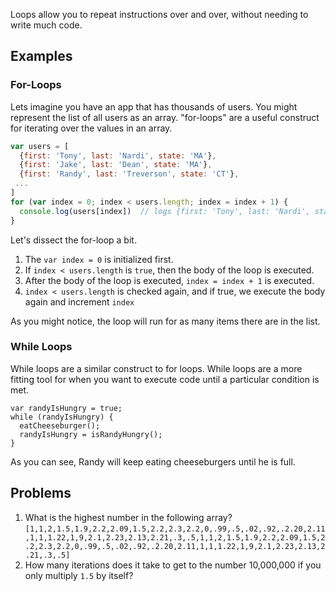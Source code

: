 Loops allow you to repeat instructions over and over, without needing to write much code. 

## Examples

### For-Loops
Lets imagine you have an app that has thousands of users. You might represent the list of all users as an array. "for-loops" are a useful construct for iterating over the values in an array.
```javascript
var users = [
  {first: 'Tony', last: 'Nardi', state: 'MA'},
  {first: 'Jake', last: 'Dean', state: 'MA'},
  {first: 'Randy', last: 'Treverson', state: 'CT'},
 ...
]
for (var index = 0; index < users.length; index = index + 1) {
  console.log(users[index])  // logs {first: 'Tony', last: 'Nardi', state: 'MA'} etc
}
```

Let's dissect the for-loop a bit.

1. The `var index = 0` is initialized first.
2. If `index < users.length` is `true`, then the body of the loop is executed.
3. After the body of the loop is executed, `index = index + 1` is executed.
4. `index < users.length` is checked again, and if true, we execute the body again and increment `index`

As you might notice, the loop will run for as many items there are in the list.

### While Loops
While loops are a similar construct to for loops. While loops are a more fitting tool for when you want to execute code until a particular condition is met.
```
var randyIsHungry = true;
while (randyIsHungry) {
  eatCheeseburger();
  randyIsHungry = isRandyHungry();
}
```
As you can see, Randy will keep eating cheeseburgers until he is full. 

## Problems
1. What is the highest number in the following array?
`[1,1,2,1.5,1.9,2.2,2.09,1.5,2.2,2.3,2.2,0,.99,.5,.02,.92,.2.20,2.11,1,1,1.22,1,9,2.1,2.23,2.13,2.21,.3,.5,1,1,2,1.5,1.9,2.2,2.09,1.5,2.2,2.3,2.2,0,.99,.5,.02,.92,.2.20,2.11,1,1,1.22,1,9,2.1,2.23,2.13,2.21,.3,.5]`
2. How many iterations does it take to get to the number 10,000,000 if you only multiply `1.5` by itself?
